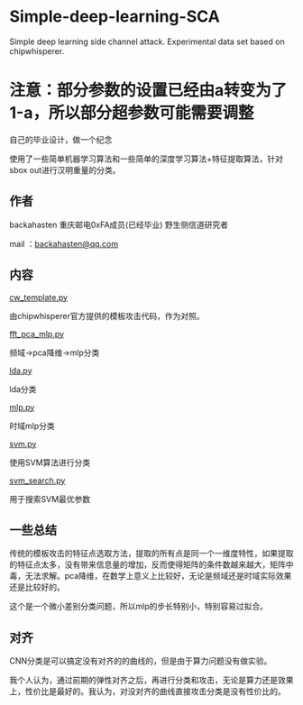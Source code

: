 # Simple-deep-learning-SCA
Simple deep learning side channel attack. Experimental data set based on chipwhisperer.
# 注意：部分参数的设置已经由a转变为了1-a，所以部分超参数可能需要调整
自己的毕业设计，做一个纪念

使用了一些简单机器学习算法和一些简单的深度学习算法+特征提取算法，针对sbox out进行汉明重量的分类。

## 作者

backahasten   重庆邮电0xFA成员(已经毕业)   野生侧信道研究者

mail ：backahasten@qq.com

## 内容

[cw_template.py](https://github.com/backahasten/Simple-deep-learning-SCA/blob/master/cw_template.py)

由chipwhisperer官方提供的模板攻击代码，作为对照。

[fft_pca_mlp.py](https://github.com/backahasten/Simple-deep-learning-SCA/blob/master/fft_pca_mlp.py)

频域->pca降维->mlp分类

[lda.py](https://github.com/backahasten/Simple-deep-learning-SCA/blob/master/lda.py)

lda分类

[mlp.py](https://github.com/backahasten/Simple-deep-learning-SCA/blob/master/mlp.py)

时域mlp分类

[svm.py](https://github.com/backahasten/Simple-deep-learning-SCA/blob/master/svm.py)

使用SVM算法进行分类

[svm_search.py](https://github.com/backahasten/Simple-deep-learning-SCA/blob/master/svm_search.py)

用于搜索SVM最优参数

## 一些总结

传统的模板攻击的特征点选取方法，提取的所有点是同一个一维度特性，如果提取的特征点太多，没有带来信息量的增加，反而使得矩阵的条件数越来越大，矩阵中毒，无法求解。pca降维，在数学上意义上比较好，无论是频域还是时域实际效果还是比较好的。

这个是一个微小差别分类问题，所以mlp的步长特别小，特别容易过拟合。

## 对齐

CNN分类是可以搞定没有对齐的的曲线的，但是由于算力问题没有做实验。

我个人认为，通过前期的弹性对齐之后，再进行分类和攻击，无论是算力还是效果上，性价比是最好的。我认为，对没对齐的曲线直接攻击分类是没有性价比的。



